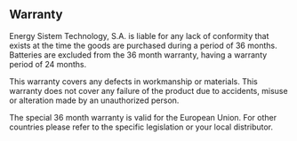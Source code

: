 
## Warranty
Energy Sistem Technology, S.A. is liable for any lack of conformity that exists at the time the goods are purchased during a period of 36 months.  Batteries are excluded from the 36 month warranty, having a warranty period of 24 months.

This warranty covers any defects in workmanship or materials. This warranty does not cover any failure of the product due to accidents, misuse or alteration made by an unauthorized person.

The special 36 month warranty is valid for the European Union. For other countries please refer to the specific legislation or your local distributor.

